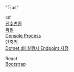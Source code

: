 "Tips" 

c#  
[진수변환](csharp/진수변환.md)  
[파일](csharp/파일.md)  
[Console Process](csharp/콘솔프로세스.md)  
[단축키](csharp/단축키.md)  
[Dotnet dll 실행시 Endpoint 지정](csharp/Dotnetdll실행시Endpoint지정.md)


React  
[Bootstrap](react/bootstrap.md)
